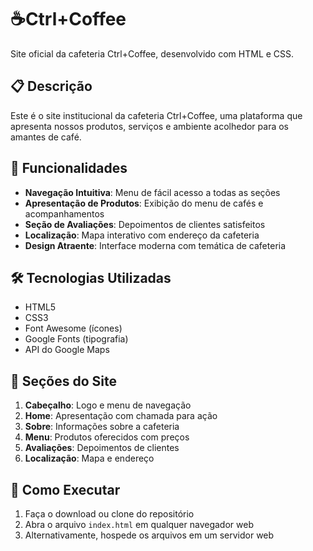 # ☕Ctrl+Coffee

Site oficial da cafeteria Ctrl+Coffee, desenvolvido com HTML e CSS.

## 📋 Descrição

Este é o site institucional da cafeteria Ctrl+Coffee, uma plataforma que apresenta nossos produtos, serviços e ambiente acolhedor para os amantes de café.

## 🚀 Funcionalidades

- **Navegação Intuitiva**: Menu de fácil acesso a todas as seções
- **Apresentação de Produtos**: Exibição do menu de cafés e acompanhamentos
- **Seção de Avaliações**: Depoimentos de clientes satisfeitos
- **Localização**: Mapa interativo com endereço da cafeteria
- **Design Atraente**: Interface moderna com temática de cafeteria

## 🛠️ Tecnologias Utilizadas

- HTML5
- CSS3
- Font Awesome (ícones)
- Google Fonts (tipografia)
- API do Google Maps

## 📱 Seções do Site

1. **Cabeçalho**: Logo e menu de navegação
2. **Home**: Apresentação com chamada para ação
3. **Sobre**: Informações sobre a cafeteria
4. **Menu**: Produtos oferecidos com preços
5. **Avaliações**: Depoimentos de clientes
6. **Localização**: Mapa e endereço

## 🔧 Como Executar

1. Faça o download ou clone do repositório
2. Abra o arquivo `index.html` em qualquer navegador web
3. Alternativamente, hospede os arquivos em um servidor web
